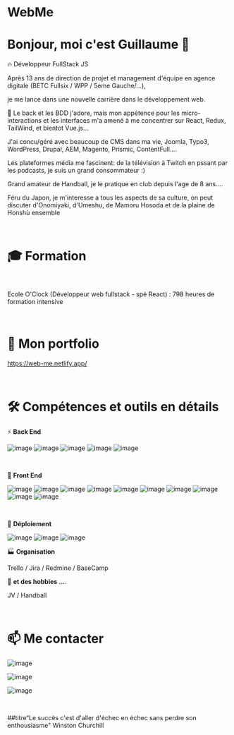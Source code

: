 # WebMe

# Bonjour, moi c'est Guillaume 👋

🔥  Développeur FullStack JS

Après 13 ans de direction de projet et management d'équipe en agence digitale (BETC Fullsix / WPP / 5eme Gauche/...), 

je me lance dans une nouvelle carrière dans le développement web.

🔬 Le back et les BDD j'adore, mais mon appétence pour les micro-interactions et les interfaces m'a amené à me concentrer sur React, Redux, TailWind, et bientot Vue.js...

J'ai concu/géré avec beaucoup de CMS dans ma vie, Joomla, Typo3, WordPress, Drupal, AEM, Magento, Prismic, ContentFull....

Les plateformes média me fascinent: de la télévision à Twitch en pssant par les podcasts, je suis un grand consommateur :) 

Grand amateur de Handball, je le pratique en club depuis l'age de 8 ans....

Féru du Japon, je m'interesse a tous les aspects de sa culture, on peut discuter d'Onomiyaki, d'Umeshu, de Mamoru Hosoda et de la plaine de Honshù ensemble 

<br>

# 🎓 **Formation**
<br>

  Ecole O'Clock (Développeur web fullstack - spé React) : 798 heures de formation intensive

<br>

# 📰 **Mon portfolio**
  https://web-me.netlify.app/

<br>

# 🛠  **Compétences et outils en détails**

⚡  **Back End**
<br>

![image](https://user-images.githubusercontent.com/87021937/159312675-9ac7d7b0-096a-418a-a8a3-ad0cbdfc4c52.png)
![image](https://user-images.githubusercontent.com/87021937/159312839-b8d3c68a-6c82-4a5b-b90f-22b0a935bd9b.png)
![image](https://user-images.githubusercontent.com/87021937/159312848-61c4d66f-228d-4e39-8480-d204ea90b926.png)
![image](https://user-images.githubusercontent.com/87021937/159312873-6f1d9bfe-ff0d-4f31-ae1c-b7b8b9a0d9e7.png)
![image](https://user-images.githubusercontent.com/87021937/159313351-d6ebec2a-0f9b-4383-85c2-08ca7650f190.png)

<br>

💬  **Front End**
<br>

![image](https://user-images.githubusercontent.com/87021937/159312518-65a250f0-0655-4a57-a045-8b8341c7279e.png)
![image](https://user-images.githubusercontent.com/87021937/159312546-c20122d3-7e5d-457b-89a8-1fac3f8b2102.png)
![image](https://user-images.githubusercontent.com/87021937/159312568-edc315ee-0558-492f-bbc6-adf182a46b15.png)
![image](https://user-images.githubusercontent.com/87021937/159312480-b010179b-5988-4ca3-bb9e-e20a9b622d2c.png)
![image](https://user-images.githubusercontent.com/87021937/159311964-190bf464-4d89-4598-b1c9-3639aebd4660.png)
![image](https://user-images.githubusercontent.com/87021937/159312726-ec3639a0-1475-4de7-b166-a2f81723b418.png)
![image](https://user-images.githubusercontent.com/87021937/159312749-b6af8296-de0c-4a57-b25f-d59e6124289c.png)
![image](https://user-images.githubusercontent.com/87021937/159312771-59486dbe-d898-4659-a8cf-856070b85745.png)
![image](https://user-images.githubusercontent.com/87021937/159312797-e2f893bd-d68b-476e-a730-1ea940504362.png)
![image](https://user-images.githubusercontent.com/87021937/159312818-d1571b15-36c1-4e0b-8fda-60d347146eae.png)

<br>

🔭  **Déploiement**
<br>

![image](https://user-images.githubusercontent.com/87021937/159312984-93b69122-76df-4031-8362-e4cdf7f0c999.png)
![image](https://user-images.githubusercontent.com/87021937/159313071-27c2307d-6e37-40ca-8dfc-6ead1e8cb20c.png)
![image](https://user-images.githubusercontent.com/87021937/159314153-e85e38db-23aa-419a-ac9c-a31c29282f03.png)


🏭  **Organisation**
<br>

Trello / Jira / Redmine / BaseCamp
<br>

👯  **et des hobbies ...**.
<br>

JV / Handball 

<br>

# 📫  **Me contacter**
![image](https://user-images.githubusercontent.com/87021937/159312311-4f362012-8467-4c6a-811d-b8a672431ac3.png)


![image](https://user-images.githubusercontent.com/87021937/159312222-de78761b-08d0-44b1-bc9b-6b2e1b3ee019.png)


![image](https://user-images.githubusercontent.com/87021937/159312147-f1933aca-72e7-4907-bad5-4ca3dbf56c97.png)


<br>

##titre“Le succès c'est d'aller d'échec en échec sans perdre son enthousiasme" Winston Churchill
